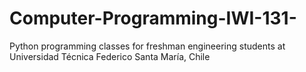# Computer-Programming-IWI-131-
Python programming classes for freshman engineering students at Universidad Técnica Federico Santa María, Chile
